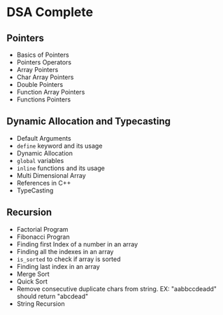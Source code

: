 # DSA Complete

## Pointers

- Basics of Pointers
- Pointers Operators
- Array Pointers
- Char Array Pointers
- Double Pointers
- Function Array Pointers
- Functions Pointers

## Dynamic Allocation and Typecasting

- Default Arguments
- `define` keyword and its usage
- Dynamic Allocation
- `global` variables
- `inline` functions and its usage
- Multi Dimensional Array
- References in C++
- TypeCasting

## Recursion

- Factorial Program
- Fibonacci Progran
- Finding first Index of a number in an array
- Finding all the indexes in an array
- `is_sorted` to check if array is sorted
- Finding last index in an array
- Merge Sort
- Quick Sort
- Remove consecutive duplicate chars from string. EX: "aabbccdeadd" should return "abcdead"
- String Recursion
